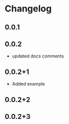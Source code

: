 # Changelog

## 0.0.1

## 0.0.2

- updated docs comments

## 0.0.2+1

- Added example

## 0.0.2+2

## 0.0.2+3
